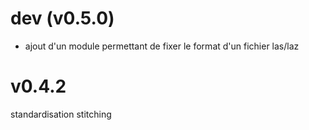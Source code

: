 
# dev (v0.5.0)
- ajout d'un module permettant de fixer le format d'un fichier las/laz

# v0.4.2
standardisation
stitching